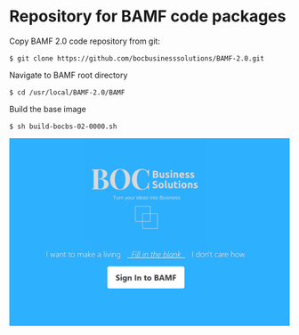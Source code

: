 # Repository for BAMF code packages

Copy BAMF 2.0 code repository from git:
```
$ git clone https://github.com/bocbusinesssolutions/BAMF-2.0.git
```
Navigate to BAMF root directory
```
$ cd /usr/local/BAMF-2.0/BAMF
```
Build the base image
```
$ sh build-bocbs-02-0000.sh
```

![BAMF](bamf-home.PNG)

